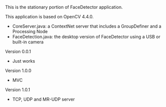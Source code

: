 This is the stationary portion of FaceDetector application.

This application is based on OpenCV 4.4.0.

- CoreServer.java: a ContextNet server that includes a GroupDefiner and a Processing Node
- FaceDetection.java: the desktop version of FaceDetector using a USB or built-in camera

Version 0.0.1
- Just works

Version 1.0.0
- MVC

Version 1.0.1
- TCP, UDP and MR-UDP server